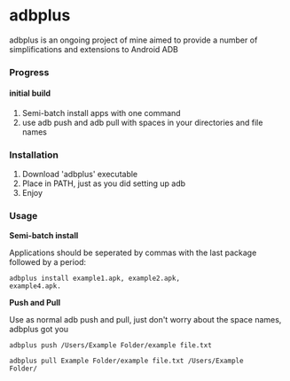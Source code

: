 # adbplus
adbplus is an ongoing project of mine aimed to provide a number of simplifications and extensions to Android ADB 

### Progress

#### initial build
1. Semi-batch install apps with one command
2. use adb push and adb pull with spaces in your directories and file names


### Installation
1. Download 'adbplus' executable
2. Place in PATH, just as you did setting up adb
3. Enjoy

### Usage
<b>Semi-batch install</b>

Applications should be seperated by commas with the last package followed by a period:

<code>adbplus install example1.apk, example2.apk, example4.apk.</code>

<b>Push and Pull</b>

Use as normal adb push and pull, just don't worry about the space names, adbplus got you

<code>adbplus push /Users/Example Folder/example file.txt</code>

<code>adbplus pull Example Folder/example file.txt /Users/Example Folder/</code>
